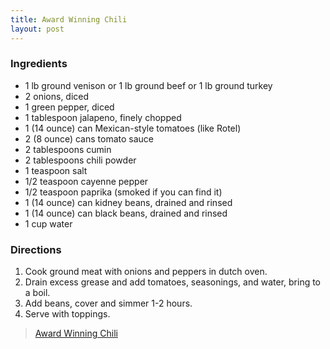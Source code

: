```yaml
---
title: Award Winning Chili
layout: post
---
```

### Ingredients

- 1 lb ground venison or 1 lb ground beef or 1 lb ground turkey
- 2 onions, diced
- 1 green pepper, diced
- 1 tablespoon jalapeno, finely chopped
- 1 (14 ounce) can Mexican-style tomatoes (like Rotel)
- 2 (8 ounce) cans tomato sauce
- 2 tablespoons cumin
- 2 tablespoons chili powder
- 1 teaspoon salt
- 1/2 teaspoon cayenne pepper
- 1/2 teaspoon paprika (smoked if you can find it)
- 1 (14 ounce) can kidney beans, drained and rinsed
- 1 (14 ounce) can black beans, drained and rinsed
- 1 cup water

### Directions

1. Cook ground meat with onions and peppers in dutch oven.
2. Drain excess grease and add tomatoes, seasonings, and water, bring to a boil.
3. Add beans, cover and simmer 1-2 hours.
4. Serve with toppings.

> [Award Winning Chili](https://www.food.com/recipe/award-winning-chili-105865)